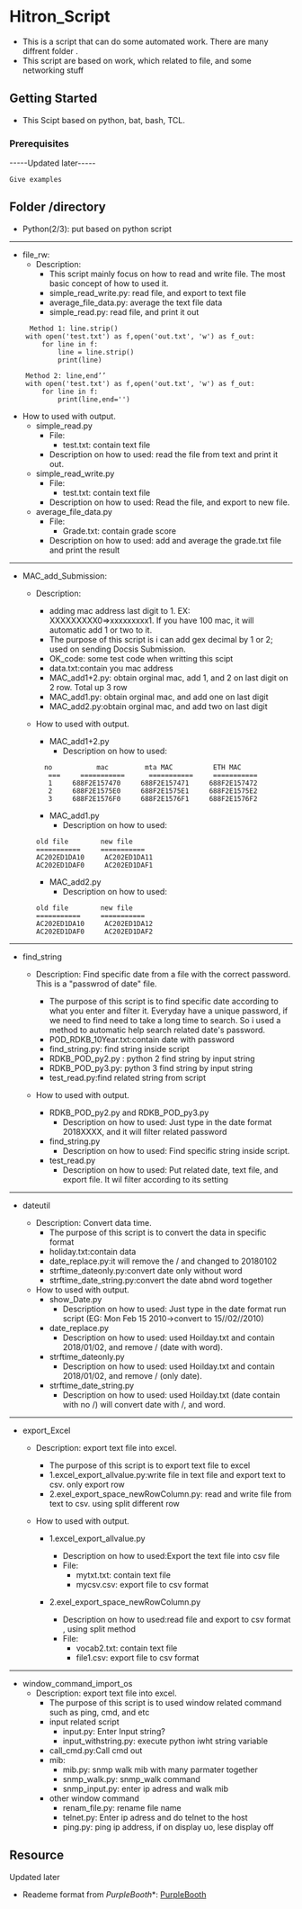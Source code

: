 # Hitron_Script

* This is a script that can do some automated work. There are many diffrent folder . 
* This script are based on work, which related to file, and some networking stuff

## Getting Started

* This Scipt based on python, bat, bash, TCL. 

### Prerequisites
-----Updated later-----


```
Give examples
```

## Folder /directory
* Python(2/3): put based on python script 
---
  * file_rw:
    * Description: 
      * This script mainly focus on how to read and write file. The most basic concept of how to used it. 
      * simple_read_write.py: read file, and export to text file
      * average_file_data.py: average the text file data
      * simple_read.py: read file, and print it out
      
```
     Method 1: line.strip()
    with open('test.txt') as f,open('out.txt', 'w') as f_out:
        for line in f:
            line = line.strip()
            print(line)
 ```
 
```
    Method 2: line,end’’
    with open('test.txt') as f,open('out.txt', 'w') as f_out:
        for line in f:
            print(line,end='') 
```
 

   * How to used with output.
        * simple_read.py
          * File: 
            * test.txt: contain text file
          * Description on how to used: read the file from text and print it out.
       * simple_read_write.py
         * File: 
           * test.txt: contain text file
          * Description on how to used: Read the file, and export to new file. 
       * average_file_data.py
         * File: 
           * Grade.txt: contain grade score
         * Description on how to used: add and average the grade.txt file and print the result
        
  
---

  * MAC_add_Submission:
    * Description: 
      * adding mac address last digit to 1. EX: XXXXXXXXX0=>xxxxxxxxx1. If you have 100 mac, it will automatic add 1 or two to it.
      * The purpose of this script is i can add gex decimal by 1 or 2; used on sending Docsis Submission. 
      * OK_code: some test code when writting this scipt
      * data.txt:contain you mac address 
      * MAC_add1+2.py: obtain orginal mac, add 1, and 2 on last digit on 2 row. Total up 3 row
      * MAC_add1.py: obtain orginal mac, and add one on last digit 
      * MAC_add2.py:obtain orginal mac, and add two on last digit 
   
    * How to used with output.
    
      * MAC_add1+2.py
        * Description on how to used: 
       ```
         no           mac         mta MAC          ETH MAC
          ===     ===========      ===========     =========== 
          1 	688F2E157470     688F2E157471     688F2E157472
          2 	688F2E1575E0     688F2E1575E1     688F2E1575E2
          3 	688F2E1576F0     688F2E1576F1     688F2E1576F2
       ```
       * MAC_add1.py
         * Description on how to used: 
        ```
        old file        new file 
        ===========     =========== 
        AC202ED1DA10     AC202ED1DA11
        AC202ED1DAF0     AC202ED1DAF1
        
       ```
        
       * MAC_add2.py
         * Description on how to used: 
        ```
        old file        new file 
        ===========     =========== 
        AC202ED1DA10     AC202ED1DA12
        AC202ED1DAF0     AC202ED1DAF2
        
       ```
  
---
  * find_string
    * Description: Find specific date from a file with the correct password. This is a "passwrod of date" file.
       * The purpose of this script is to find specific date according to what you enter and filter it. Everyday have a unique password, if we need to find need to take a long time to search. So i used  a method to automatic help search related date's password. 
      * POD_RDKB_10Year.txt:contain date with password
      * find_string.py: find string inside script 
      * RDKB_POD_py2.py : python 2 find string by input string
      * RDKB_POD_py3.py: python 3 find string by input string
      * test_read.py:find related string from script 
      
    * How to used with output.
       * RDKB_POD_py2.py and RDKB_POD_py3.py
          * Description on how to used: Just type in the date format 2018XXXX, and it will filter related password
       * find_string.py
          * Description on how to used: Find specific string inside script. 
       * test_read.py
          * Description on how to used: Put related date, text file, and export file. It wil filter according to its setting
   
  
  
---
  * dateutil
 
    * Description: Convert data time.
      * The purpose of this script is to convert the data in specific format
      * holiday.txt:contain data 
      * date_replace.py:it will remove the / and changed to 20180102
      * strftime_dateonly.py:convert date only without word 
      * strftime_date_string.py:convert the date abnd word together
    * How to used with output.
       * show_Date.py
          * Description on how to used: Just type in the date format run script (EG: Mon Feb 15 2010->convert to 15//02//2010)
       * date_replace.py
          * Description on how to used: used Hoilday.txt and contain 2018/01/02, and remove / (date with word).
       * strftime_dateonly.py
          * Description on how to used: used Hoilday.txt and contain 2018/01/02, and remove / (only date).
       * strftime_date_string.py
          * Description on how to used: used Hoilday.txt (date contain with no /) will convert date with /, and word.     
---         
   * export_Excel
     * Description: export text file into excel.
       * The purpose of this script is to export text file to excel  
       * 1.excel_export_allvalue.py:write file in text file and export text to csv. only export row 
       * 2.exel_export_space_newRowColumn.py: read and write file from text to csv. using split different row 
 
       
     * How to used with output.
       * 1.excel_export_allvalue.py
         * Description on how to used:Export the text file into csv file 
         * File: 
           * mytxt.txt: contain text file
           * mycsv.csv: export file to csv format
           
       * 2.exel_export_space_newRowColumn.py
         * Description on how to used:read file and export to csv format , using split method
         * File: 
           * vocab2.txt: contain text file
           * file1.csv: export file to csv format
                          
---
 * window_command_import_os
     * Description: export text file into excel.
       * The purpose of this script is to used window related command such as ping, cmd, and etc
       * input related script
         * input.py: Enter Input string?
         * input_withstring.py: execute python iwht string variable
       * call_cmd.py:Call cmd out      
       * mib:
         * mib.py: snmp walk mib with many parmater together
         * snmp_walk.py: snmp_walk command
         * snmp_input.py: enter ip adress and walk mib
       * other window command
         * renam_file.py: rename file name
         * telnet.py: Enter ip adress and do telnet to the host 
         * ping.py: ping ip address, if on display uo, lese display off




## Resource

Updated later
* Reademe format from *PurpleBooth**: [PurpleBooth](https://gist.github.com/PurpleBooth/109311bb0361f32d87a2#file-readme-template-md)
